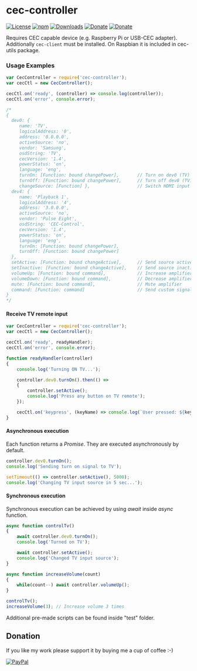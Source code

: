 # cec-controller
[![License](https://img.shields.io/github/license/Rafostar/cec-controller.svg)](https://github.com/Rafostar/cec-controller/blob/master/LICENSE)
[![npm](https://img.shields.io/npm/v/cec-controller.svg)](https://www.npmjs.com/package/cec-controller)
[![Downloads](https://img.shields.io/npm/dt/cec-controller.svg)](https://www.npmjs.com/package/cec-controller)
[![Donate](https://img.shields.io/badge/Donate-PayPal-blue.svg)](https://www.paypal.com/cgi-bin/webscr?cmd=_s-xclick&hosted_button_id=TFVDFD88KQ322)
[![Donate](https://img.shields.io/badge/Donate-PayPal.Me-lightgrey.svg)](https://www.paypal.me/Rafostar)

Requires CEC capable device (e.g. Raspberry Pi or USB-CEC adapter).<br>
Additionally `cec-client` must be installed. On Raspbian it is included in cec-utils package.

### Usage Examples
```javascript
var CecController = require('cec-controller');
var cecCtl = new CecController();

cecCtl.on('ready', (controller) => console.log(controller));
cecCtl.on('error', console.error);

/*
{
  dev0: {
     name: 'TV',
     logicalAddress: '0',
     address: '0.0.0.0',
     activeSource: 'no',
     vendor: 'Samsung',
     osdString: 'TV',
     cecVersion: '1.4',
     powerStatus: 'on',
     language: 'eng',
     turnOn: [Function: bound changePower],       // Turn on dev0 (TV)
     turnOff: [Function: bound changePower],      // Turn off dev0 (TV)
     changeSource: [Function] },                  // Switch HDMI input (optional arg is port number)
  dev4: {
     name: 'Playback 1',
     logicalAddress: '4',
     address: '3.0.0.0',
     activeSource: 'no',
     vendor: 'Pulse Eight',
     osdString: 'CEC-Control',
     cecVersion: '1.4',
     powerStatus: 'on',
     language: 'eng',
     turnOn: [Function: bound changePower],
     turnOff: [Function: bound changePower]
  },
  setActive: [Function: bound changeActive],      // Send source active signal (switches TV input)
  setInactive: [Function: bound changeActive],    // Send source inactive signal
  volumeUp: [Function: bound command],            // Increase amplifier volume
  volumeDown: [Function: bound command],          // Decrease amplifier volume
  mute: [Function: bound command],                // Mute amplifier
  command: [Function: command]                    // Send custom signal (arg is send as input to cec-client)
}
*/
```

#### Receive TV remote input
```javascript
var CecController = require('cec-controller');
var cecCtl = new CecController();

cecCtl.on('ready', readyHandler);
cecCtl.on('error', console.error);

function readyHandler(controller)
{
	console.log('Turning ON TV...');

	controller.dev0.turnOn().then(() =>
	{
		controller.setActive();
		console.log('Press any button on TV remote');
	});

	cecCtl.on('keypress', (keyName) => console.log(`User pressed: ${keyName}`));
}
```

#### Asynchronous execution
Each function returns a *Promise*. They are executed asynchronously by default.

```javascript
controller.dev0.turnOn();
console.log('Sending turn on signal to TV');

setTimeout(() => controller.setActive(), 5000);
console.log('Changing TV input source in 5 sec...');
```

#### Synchronous execution
Synchronous execution can be achieved by using *await* inside *async* function.

```javascript
async function controlTv()
{
	await controller.dev0.turnOn();
	console.log('Turned on TV');

	await controller.setActive();
	console.log('Changed TV input source');
}

async function increaseVolume(count)
{
	while(count--) await controller.volumeUp();
}

controlTv();
increaseVolume(3); // Increase volume 3 times
```

Additional pre-made scripts can be found inside "test" folder.

## Donation
If you like my work please support it by buying me a cup of coffee :-)

[![PayPal](https://github.com/Rafostar/gnome-shell-extension-cast-to-tv/wiki/images/paypal.gif)](https://www.paypal.com/cgi-bin/webscr?cmd=_s-xclick&hosted_button_id=TFVDFD88KQ322)
